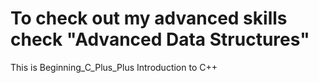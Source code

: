 # To check out my advanced skills check "Advanced Data Structures"
This is Beginning_C_Plus_Plus
Introduction to C++

